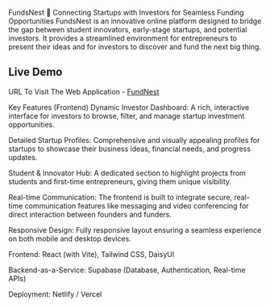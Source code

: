 FundsNest 🚀
Connecting Startups with Investors for Seamless Funding Opportunities
FundsNest is an innovative online platform designed to bridge the gap between student innovators, early-stage startups, and potential investors. It provides a streamlined environment for entrepreneurs to present their ideas and for investors to discover and fund the next big thing.

## Live Demo

URL To Visit The Web Application - [FundNest ](https://fundnest12.netlify.app/)

Key Features (Frontend)
Dynamic Investor Dashboard: A rich, interactive interface for investors to browse, filter, and manage startup investment opportunities.

Detailed Startup Profiles: Comprehensive and visually appealing profiles for startups to showcase their business ideas, financial needs, and progress updates.

Student & Innovator Hub: A dedicated section to highlight projects from students and first-time entrepreneurs, giving them unique visibility.

Real-time Communication: The frontend is built to integrate secure, real-time communication features like messaging and video conferencing for direct interaction between founders and funders.

Responsive Design: Fully responsive layout ensuring a seamless experience on both mobile and desktop devices.


Frontend: React (with Vite), Tailwind CSS, DaisyUI

Backend-as-a-Service: Supabase (Database, Authentication, Real-time APIs)

Deployment: Netlify / Vercel
